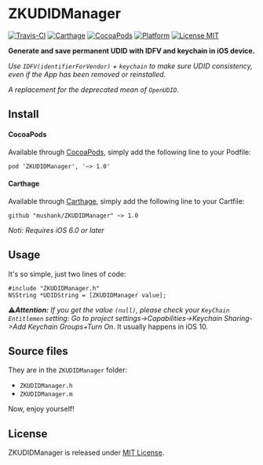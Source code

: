 # ZKUDIDManager

[![Travis-CI](https://travis-ci.org/mushank/ZKUDIDManager.svg?branch=master)](https://travis-ci.org/mushank/ZKUDIDManager) [![Carthage](https://img.shields.io/badge/carthage-compatible-green.svg)](https://github.com/Carthage/Carthage) [![CocoaPods](https://img.shields.io/badge/pod-1.0.8-green.svg)](http://cocoapods.org/?q=ZKUDIDManager) [![Platform](https://img.shields.io/badge/platform-iOS-lightgrey.svg)](http://www.apple.com/ios) [![License MIT](https://img.shields.io/badge/license-MIT-blue.svg)](https://github.com/mushank/ZKUDIDManager/blob/master/LICENSE)


**Generate and save permanent UDID with IDFV and keychain in iOS device.**

*Use `IDFV(identifierForVendor)` + `keychain` to make sure UDID consistency, even if the App has been removed or reinstalled.*

*A replacement for the deprecated mean of `OpenUDID`.*

## Install

#### CocoaPods

Available through [CocoaPods](http://cocoapods.org/), simply add the following line to your Podfile:

```
pod 'ZKUDIDManager', '~> 1.0'
```

#### Carthage

Available through [Carthage](https://github.com/Carthage/Carthage), simply add the following line to your Cartfile:

```
github "mushank/ZKUDIDManager" ~> 1.0
```

*Noti: Requires iOS 6.0 or later*

## Usage
It's so simple, just two lines of code:

```
#include "ZKUDIDManager.h"
NSString *UDIDString = [ZKUDIDManager value];
```

⚠️***Attention:*** *If you get the value `(null)`, please check your `KeyChain Entitlemen` setting: Go to project settings->Capabilities->Keychain Sharing->Add Keychain Groups+Turn On*. It usually happens in iOS 10.

## Source files

They are in the `ZKUDIDManager` folder:   

- `ZKUDIDManager.h`  
- `ZKUDIDManager.m`  

Now, enjoy yourself!

## License

ZKUDIDManager is released under [MIT License](https://github.com/mushank/ZKUDIDManager/blob/master/LICENSE).